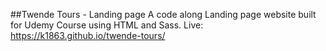 ##Twende Tours - Landing page
A code along Landing page website built for Udemy Course using HTML and Sass.
Live:  https://k1863.github.io/twende-tours/

